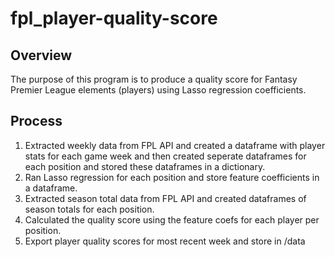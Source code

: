 # fpl_player-quality-score
## Overview
The purpose of this program is to produce a quality score for Fantasy Premier League elements (players) using Lasso regression coefficients.

## Process
1. Extracted weekly data from FPL API and created a dataframe with player stats for each game week and then created seperate dataframes for each position and stored these dataframes in a dictionary.
2. Ran Lasso regression for each position and store feature coefficients in a dataframe.
3. Extracted season total data from FPL API and created dataframes of season totals for each position. 
4. Calculated the quality score using the feature coefs for each player per position.
5. Export player quality scores for most recent week and store in /data
 
